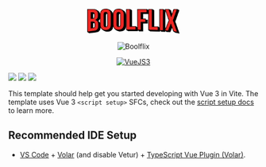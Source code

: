 <!---
LOGO
-->

<p align="center">
  <img src="https://github.com/mattiamoneta/vite-boolflix/blob/master/public/logo.png" alt="Boolflix" height="50px"/>
</p>

<!---
THUMBNAIL GIF
-->

<p align="center">
  <img src="https://github.com/mattiamoneta/vite-boolflix/blob/master/thumbnail.gif" alt="Boolflix"/>
</p>

<!---
SHIELDS.IO
-->
<p align="center">
  <a href="https://vuejs.org/"><img src="https://img.shields.io/badge/-VueJS3-4FC08D?logo=vue.js&logoColor=white" alt="VueJS3"></a>
  
  [![](https://img.shields.io/badge/-VueJS3-4FC08D?logo=vue.js&logoColor=white)](https://vuejs.org/)
  [![](https://img.shields.io/badge/-HTML5-E34F26?logo=html5&logoColor=white)](https://vuejs.org/)
  [![](https://img.shields.io/badge/-CSS3-1572B6?logo=css3&logoColor=white)](https://vuejs.org/)
</p>

This template should help get you started developing with Vue 3 in Vite. The template uses Vue 3 `<script setup>` SFCs, check out the [script setup docs](https://v3.vuejs.org/api/sfc-script-setup.html#sfc-script-setup) to learn more.

## Recommended IDE Setup

- [VS Code](https://code.visualstudio.com/) + [Volar](https://marketplace.visualstudio.com/items?itemName=Vue.volar) (and disable Vetur) + [TypeScript Vue Plugin (Volar)](https://marketplace.visualstudio.com/items?itemName=Vue.vscode-typescript-vue-plugin).
